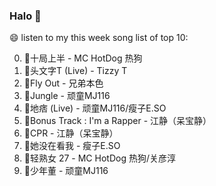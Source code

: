 

### Halo 👋

😄 listen to my this week song list of top 10:

0. 🌈十局上半 - MC HotDog 热狗
1. 🌈头文字T (Live) - Tizzy T
2. 🌈Fly Out - 兄弟本色
3. 🌈Jungle - 顽童MJ116
4. 🌈地痞 (Live) - 顽童MJ116/瘦子E.SO
5. 🌈Bonus Track : I'm a Rapper - 江静（呆宝静）
6. 🌈CPR - 江静（呆宝静）
7. 🌈她没在看我 - 瘦子E.SO
8. 🌈轻熟女 27 - MC HotDog 热狗/关彦淳
9. 🌈少年董 - 顽童MJ116

